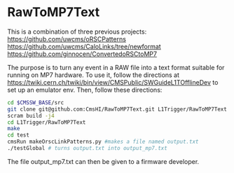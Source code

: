 RawToMP7Text
============

This is a combination of three previous projects:
https://github.com/uwcms/oRSCPatterns
https://github.com/uwcms/CaloLinks/tree/newformat
https://github.com/ginnocen/ConvertedoRSCtoMP7

The purpose is to turn any event in a RAW file into a text format suitable for running on MP7 hardware. To use it, follow the directions at https://twiki.cern.ch/twiki/bin/view/CMSPublic/SWGuideL1TOfflineDev to set up an emulator env. Then, follow these directions:

```sh
cd $CMSSW_BASE/src
git clone git@github.com:CmsHI/RawToMP7Text.git L1Trigger/RawToMP7Text
scram build -j4
cd L1Trigger/RawToMP7Text
make
cd test
cmsRun makeOrscLinkPatterns.py #makes a file named output.txt
./testGlobal # turns output.txt into output_mp7.txt
```

The file output_mp7.txt can then be given to a firmware developer.
